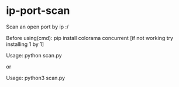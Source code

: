 # ip-port-scan
Scan an open port by ip :/

Before using(cmd): pip install colorama concurrent [if not working try installing 1 by 1]

Usage: python scan.py

or

Usage: python3 scan.py
